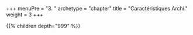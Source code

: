 +++
menuPre = "3. "
archetype = "chapter"
title = "Caractéristiques Archi."
weight = 3
+++

{{% children depth="999" %}}